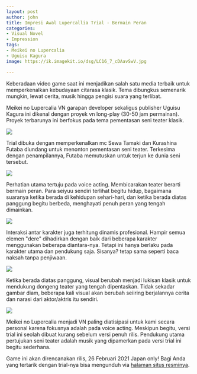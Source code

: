```yaml
---
layout: post
author: john
title: Impresi Awal Lupercallia Trial - Bermain Peran
categories:
- Visual Novel
- Impression
tags:
- Meikei no Lupercalia
- Uguisu Kagura
image: https://ik.imagekit.io/dsg/LC16_7_cDAavSwV.jpg

---
```

Keberadaan video game saat ini menjadikan salah satu media terbaik untuk memperkenalkan kebudayaan citarasa klasik. Tema dibungkus semenarik mungkin, lewat cerita, musik hingga pengisi suara yang terlibat.

Meikei no Lupercalia VN garapan developer sekaligus publisher Uguisu Kagura ini dikenal dengan proyek vn long-play (30-50 jam permainan). Proyek terbarunya ini berfokus pada tema pementasan seni teater klasik.

![](https://ik.imagekit.io/dsg/LC3_GyEJItrI-.jpg)

Trial dibuka dengan memperkenalkan mc Sewa Tamaki dan Kurashina Futaba diundang untuk menonton pementasan seni teater. Terkesima dengan penampilannya, Futaba memutuskan untuk terjun ke dunia seni tersebut.

![](https://ik.imagekit.io/dsg/LC5_aOYU3kYuOS.jpg)

Perhatian utama tertuju pada voice acting. Membicarakan teater berarti bermain peran. Para seiyuu sendiri terlihat begitu hidup, bagaimana suaranya ketika berada di kehidupan sehari-hari, dan ketika berada diatas panggung begitu berbeda, menghayati penuh peran yang tengah dimainkan.

![](https://ik.imagekit.io/dsg/LC15_f2LleXk1YQ.jpg)

Interaksi antar karakter juga terhitung dinamis profesional. Hampir semua elemen "dere" dihadirkan dengan baik dari beberapa karakter menggunakan beberapa diantara-nya. Tetapi ini hanya berlaku pada karakter utama dan pendukung saja. Sisanya? tetap sama seperti baca naksah tanpa penjiwaan.

![](https://ik.imagekit.io/dsg/LC17_oq5r5yfrkF.jpg)

Ketika berada diatas panggung, visual berubah menjadi lukisan klasik untuk mendukung dongeng teater yang tengah dipentaskan. Tidak sekadar gambar diam, beberapa kali visual akan berubah seiiring berjalannya cerita dan narasi dari aktor/aktris itu sendiri.

![](https://ik.imagekit.io/dsg/LC20_U-S4ngG6KV.jpg)

Meikei no Lupercalia menjadi VN paling diatisipasi untuk kami secara personal karena fokusnya adalah pada voice acting. Meskipun begitu, versi trial ini seolah dibuat kurang sebelum versi penuh rilis. Pendukung utama pertujukan seni teater adalah musik yang dipamerkan pada versi trial ini begitu sederhana.

Game ini akan direncanakan rilis, 26 Februari 2021 Japan only! Bagi Anda yang tertarik dengan trial-nya bisa mengunduh via [halaman situs resminya]( "http://kagura.rdy.jp/lupercalia/special.html#Trial"). 